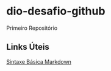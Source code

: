 # dio-desafio-github
Primeiro Repositório

## Links Úteis
[Sintaxe Básica Markdown](https://www.markdownguide.org/basic-syntax/)
